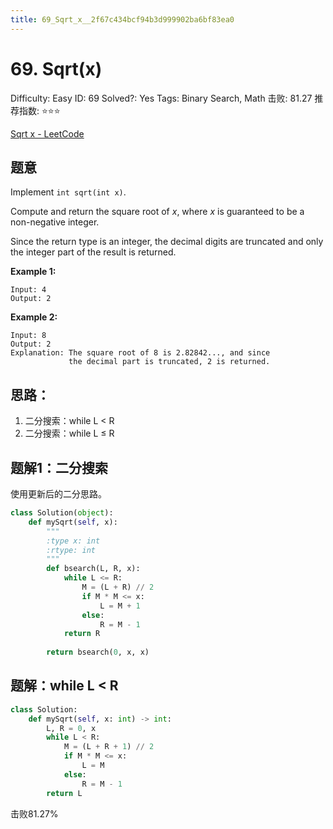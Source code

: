 ```yaml
---
title: 69_Sqrt_x__2f67c434bcf94b3d999902ba6bf83ea0
---
```


# 69. Sqrt(x)

Difficulty: Easy
ID: 69
Solved?: Yes
Tags: Binary Search, Math
击败: 81.27
推荐指数: ⭐⭐⭐

[Sqrt x - LeetCode](https://leetcode.com/problems/sqrtx/)

## 题意

Implement `int sqrt(int x)`.

Compute and return the square root of *x*, where *x* is guaranteed to be a non-negative integer.

Since the return type is an integer, the decimal digits are truncated and only the integer part of the result is returned.

**Example 1:**

```
Input: 4
Output: 2

```

**Example 2:**

```
Input: 8
Output: 2
Explanation: The square root of 8 is 2.82842..., and since 
             the decimal part is truncated, 2 is returned.

```

## 思路：

1. 二分搜索：while L < R
2. 二分搜索：while L ≤ R

## 题解1：二分搜索

使用更新后的二分思路。

```python
class Solution(object):
    def mySqrt(self, x):
        """
        :type x: int
        :rtype: int
        """
        def bsearch(L, R, x):
            while L <= R:
                M = (L + R) // 2
                if M * M <= x:
                    L = M + 1
                else:
                    R = M - 1
            return R
        
        return bsearch(0, x, x)
```

## 题解：while L < R

```python
class Solution:
    def mySqrt(self, x: int) -> int:
        L, R = 0, x
        while L < R:
            M = (L + R + 1) // 2
            if M * M <= x:
                L = M
            else:
                R = M - 1
        return L
```

击败81.27%